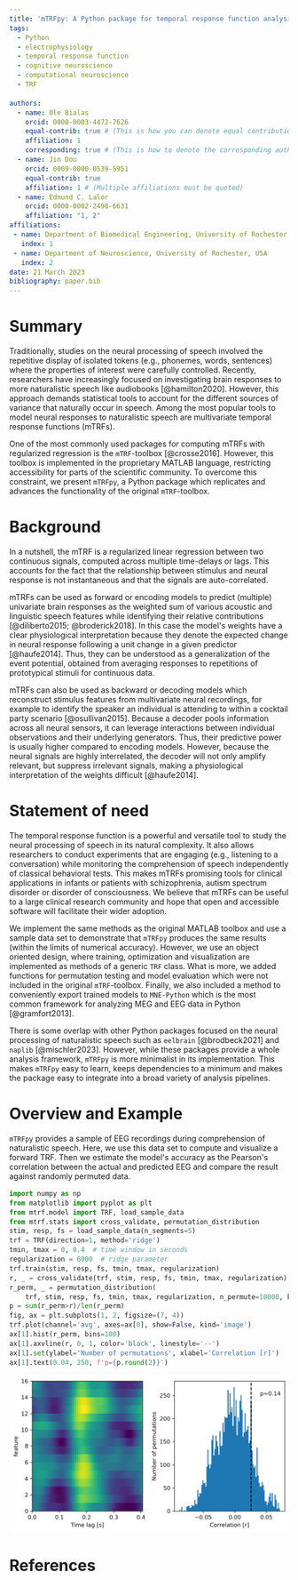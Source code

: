 ```yaml
---
title: 'mTRFpy: A Python package for temporal response function analysis'
tags:
  - Python
  - electrophysiology
  - temporal response function
  - cognitive neuroscience
  - computational neuroscience
  - TRF

authors:
  - name: Ole Bialas
    orcid: 0000-0003-4472-7626
    equal-contrib: true # (This is how you can denote equal contributions between multiple authors)
    affiliation: 1
    corresponding: true # (This is how to denote the corresponding author)
  - name: Jin Dou
    orcid: 0009-0000-0539-5951
    equal-contrib: true
    affiliation: 1 # (Multiple affiliations must be quoted)
  - name: Edmund C. Lalor
    orcid: 0000-0002-2498-6631
    affiliation: "1, 2"
affiliations:
 - name: Department of Biomedical Engineering, University of Rochester, USA
   index: 1
 - name: Department of Neuroscience, University of Rochester, USA
   index: 2
date: 21 March 2023
bibliography: paper.bib
---
```


# Summary
Traditionally, studies on the neural processing of speech involved the repetitive display of isolated tokens (e.g., phonemes, words, sentences) where the properties of interest were carefully controlled.
Recently, researchers have increasingly focused on investigating brain responses to more naturalistic speech like audiobooks [@hamilton2020].
However, this approach demands statistical tools to account for the different sources of variance that naturally occur in speech. 
Among the most popular tools to model neural responses to naturalistic speech are multivariate temporal response functions (mTRFs).

One of the most commonly used packages for computing mTRFs with regularized regression is the `mTRF`-toolbox [@crosse2016]. 
However, this toolbox is implemented in the proprietary MATLAB language, restricting accessibility for parts of the scientific community. 
To overcome this constraint, we present `mTRFpy`, a Python package which replicates and advances the functionality of the original `mTRF`-toolbox.

# Background
In a nutshell, the mTRF is a regularized linear regression between two continuous signals, computed across multiple time-delays or lags.
This accounts for the fact that the relationship between stimulus and neural response is not instantaneous and that the signals are auto-correlated.

mTRFs can be used as forward or encoding models to predict (multiple) univariate brain responses as the weighted sum of various acoustic and linguistic speech features while identifying their relative contributions [@diliberto2015; @broderick2018].
In this case the model's weights have a clear physiological interpretation because they denote the expected change in neural response following a unit change in a given predictor [@haufe2014]. 
Thus, they can be understood as a generalization of the event potential, obtained from averaging responses to repetitions of prototypical stimuli for continuous data.

mTRFs can also be used as backward or decoding models which reconstruct stimulus features from multivariate neural recordings, for example to identify the speaker an individual is attending to within a cocktail party scenario [@osullivan2015]. 
Because a decoder pools information across all neural sensors, it can leverage interactions between individual observations and their underlying generators. 
Thus, their predictive power is usually higher compared to encoding models. 
However, because the neural signals are highly interrelated, the decoder will not only amplify relevant, but suppress irrelevant signals, making a physiological interpretation of the weights difficult [@haufe2014].

# Statement of need
The temporal response function is a powerful and versatile tool to study the neural processing of speech in its natural complexity.
It also allows researchers to conduct experiments that are engaging (e.g., listening to a conversation) while monitoring the comprehension of speech independently of classical behavioral tests.
This makes mTRFs promising tools for clinical applications in infants or patients with schizophrenia, autism spectrum disorder or disorder of consciousness.
We believe that mTRFs can be useful to a large clinical research community and hope that open and accessible software will facilitate their wider adoption.

We implement the same methods as the original MATLAB toolbox and use a sample data set to demonstrate that `mTRFpy` produces the same results (within the limits of numerical accuracy).
However, we use an object oriented design, where training, optimization and visualization are implemented as methods of a generic `TRF` class.
What is more, we added functions for permutation testing and model evaluation which were not included in the original `mTRF`-toolbox.
Finally, we also included a method to conveniently export trained models to `MNE-Python` which is the most common framework for analyzing MEG and EEG data in Python [@gramfort2013].

There is some overlap with other Python packages focused on the neural processing of naturalistic speech such as `eelbrain` [@brodbeck2021] and `naplib` [@mischler2023]. 
However, while these packages provide a whole analysis framework, `mTRFpy` is more minimalist in its implementation. 
This makes `mTRFpy` easy to learn, keeps dependencies to a minimum and makes the package easy to integrate into a broad variety of analysis pipelines.

# Overview and Example
`mTRFpy` provides a sample of EEG recordings during comprehension of naturalistic speech. 
Here, we use this data set to compute and visualize a forward TRF. 
Then we estimate the model's accuracy as the Pearson's correlation between the actual and predicted EEG and compare the result against randomly permuted data.

```python
import numpy as np
from matplotlib import pyplot as plt
from mtrf.model import TRF, load_sample_data
from mtrf.stats import cross_validate, permutation_distribution
stim, resp, fs = load_sample_data(n_segments=5)
trf = TRF(direction=1, method='ridge')
tmin, tmax = 0, 0.4  # time window in seconds
regularization = 6000  # ridge parameter
trf.train(stim, resp, fs, tmin, tmax, regularization)
r, _ = cross_validate(trf, stim, resp, fs, tmin, tmax, regularization)
r_perm, _ = permutation_distribution(
    trf, stim, resp, fs, tmin, tmax, regularization, n_permute=10000, k=-1)
p = sum(r_perm>r)/len(r_perm)
fig, ax = plt.subplots(1, 2, figsize=(7, 4))
trf.plot(channel='avg', axes=ax[0], show=False, kind='image')
ax[1].hist(r_perm, bins=100)
ax[1].axvline(r, 0, 1, color='black', linestyle='--')
ax[1].set(ylabel='Number of permutations', xlabel='Correlation [r]')
ax[1].text(0.04, 250, f'p={p.round(2)}')
```
![Left panel shows the TRFs weights, averaged across channels, for each spectral band where bright yellow indicates high and dark blue indicates low weights. The histrogram on the right shows the distribution of correlation coefficients obtained by random permutation. The dashed line marks the actually observed value.](example.png)

# References
